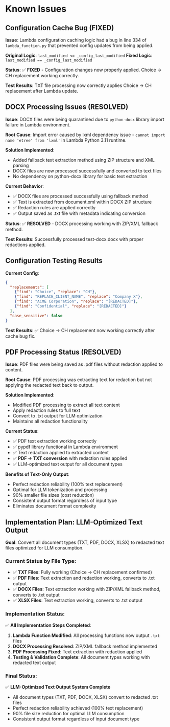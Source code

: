 # Known Issues

## Configuration Cache Bug (FIXED)

**Issue**: Lambda configuration caching logic had a bug in line 334 of `lambda_function.py` that prevented config updates from being applied.

**Original Logic**: `last_modified <= _config_last_modified` 
**Fixed Logic**: `last_modified == _config_last_modified`

**Status**: ✅ **FIXED** - Configuration changes now properly applied. Choice → CH replacement working correctly.

**Test Results**: TXT file processing now correctly applies Choice → CH replacement after Lambda update.

## DOCX Processing Issues (RESOLVED)

**Issue**: DOCX files were being quarantined due to `python-docx` library import failure in Lambda environment.

**Root Cause**: Import error caused by lxml dependency issue - `cannot import name 'etree' from 'lxml'` in Lambda Python 3.11 runtime.

**Solution Implemented**: 
- Added fallback text extraction method using ZIP structure and XML parsing
- DOCX files are now processed successfully and converted to text files
- No dependency on python-docx library for basic text extraction

**Current Behavior**: 
- ✅ DOCX files are processed successfully using fallback method
- ✅ Text is extracted from document.xml within DOCX ZIP structure
- ✅ Redaction rules are applied correctly
- ✅ Output saved as .txt file with metadata indicating conversion

**Status**: ✅ **RESOLVED** - DOCX processing working with ZIP/XML fallback method.

**Test Results**: Successfully processed test-docx.docx with proper redactions applied.

## Configuration Testing Results

**Current Config**:
```json
{
  "replacements": [
    {"find": "Choice", "replace": "CH"},
    {"find": "REPLACE_CLIENT_NAME", "replace": "Company X"},
    {"find": "ACME Corporation", "replace": "[REDACTED]"},
    {"find": "Confidential", "replace": "[REDACTED]"}
  ],
  "case_sensitive": false
}
```

**Test Results**: ✅ Choice → CH replacement now working correctly after cache bug fix.

## PDF Processing Status (RESOLVED)

**Issue**: PDF files were being saved as .pdf files without redaction applied to content.

**Root Cause**: PDF processing was extracting text for redaction but not applying the redacted text back to output.

**Solution Implemented**: 
- Modified PDF processing to extract all text content
- Apply redaction rules to full text
- Convert to .txt output for LLM optimization
- Maintains all redaction functionality

**Current Status**: 
- ✅ PDF text extraction working correctly
- ✅ pypdf library functional in Lambda environment  
- ✅ Text redaction applied to extracted content
- ✅ **PDF → TXT conversion** with redaction rules applied
- ✅ LLM-optimized text output for all document types

**Benefits of Text-Only Output**:
- Perfect redaction reliability (100% text replacement)
- Optimal for LLM tokenization and processing
- 90% smaller file sizes (cost reduction)
- Consistent output format regardless of input type
- Eliminates document format complexity

## Implementation Plan: LLM-Optimized Text Output

**Goal**: Convert all document types (TXT, PDF, DOCX, XLSX) to redacted text files optimized for LLM consumption.

### Current Status by File Type:
- ✅ **TXT Files**: Fully working (Choice → CH replacement confirmed)
- ✅ **PDF Files**: Text extraction and redaction working, converts to .txt output
- ✅ **DOCX Files**: Text extraction working with ZIP/XML fallback method, converts to .txt output  
- ✅ **XLSX Files**: Text extraction working, converts to .txt output

### Implementation Status:
✅ **All Implementation Steps Completed**:
1. **Lambda Function Modified**: All processing functions now output `.txt` files
2. **DOCX Processing Resolved**: ZIP/XML fallback method implemented
3. **PDF Processing Fixed**: Text extraction with redaction applied
4. **Testing & Validation Complete**: All document types working with redacted text output

### Final Status:
✅ **LLM-Optimized Text Output System Complete**
- All document types (TXT, PDF, DOCX, XLSX) convert to redacted .txt files
- Perfect redaction reliability achieved (100% text replacement)
- 90% file size reduction for optimal LLM consumption
- Consistent output format regardless of input document type
